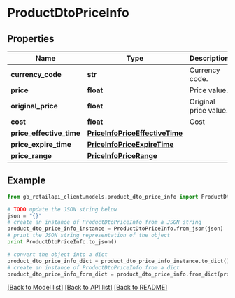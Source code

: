 # ProductDtoPriceInfo


## Properties
Name | Type | Description | Notes
------------ | ------------- | ------------- | -------------
**currency_code** | **str** | Currency code. | [optional] 
**price** | **float** | Price value. | [optional] 
**original_price** | **float** | Original price value. | [optional] 
**cost** | **float** | Cost | [optional] 
**price_effective_time** | [**PriceInfoPriceEffectiveTime**](PriceInfoPriceEffectiveTime.md) |  | [optional] 
**price_expire_time** | [**PriceInfoPriceExpireTime**](PriceInfoPriceExpireTime.md) |  | [optional] 
**price_range** | [**PriceInfoPriceRange**](PriceInfoPriceRange.md) |  | [optional] 

## Example

```python
from gb_retailapi_client.models.product_dto_price_info import ProductDtoPriceInfo

# TODO update the JSON string below
json = "{}"
# create an instance of ProductDtoPriceInfo from a JSON string
product_dto_price_info_instance = ProductDtoPriceInfo.from_json(json)
# print the JSON string representation of the object
print ProductDtoPriceInfo.to_json()

# convert the object into a dict
product_dto_price_info_dict = product_dto_price_info_instance.to_dict()
# create an instance of ProductDtoPriceInfo from a dict
product_dto_price_info_form_dict = product_dto_price_info.from_dict(product_dto_price_info_dict)
```
[[Back to Model list]](../README.md#documentation-for-models) [[Back to API list]](../README.md#documentation-for-api-endpoints) [[Back to README]](../README.md)


